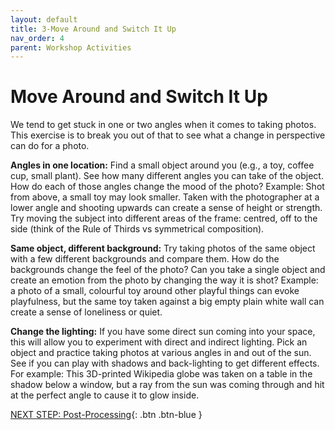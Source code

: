 ```yaml
---
layout: default
title: 3-Move Around and Switch It Up
nav_order: 4
parent: Workshop Activities
---
```

# Move Around and Switch It Up
We tend to get stuck in one or two angles when it comes to taking photos. This exercise is to break you out of that to see what a change in perspective can do for a photo.

**Angles in one location:** Find a small object around you (e.g., a toy, coffee cup, small plant). See how many different angles you can take of the object. How do each of those angles change the mood of the photo? Example:  Shot from above, a small toy may look smaller. Taken with the photographer at a lower angle and shooting upwards can create a sense of height or strength. Try moving the subject into different areas of the frame: centred, off to the side (think of the Rule of Thirds vs symmetrical composition). 

**Same object, different background:** Try taking photos of the same object with a few different backgrounds and compare them. How do the backgrounds change the feel of the photo? Can you take a single object and create an emotion from the photo by changing the way it is shot? Example: a photo of a small, colourful toy around other playful things can evoke playfulness, but the same toy taken against a big empty plain white wall can create a sense of loneliness or quiet.

**Change the lighting:** If you have some direct sun coming into your space, this will allow you to experiment with direct and indirect lighting. Pick an object and practice taking photos at various angles in and out of the sun. See if you can play with shadows and back-lighting to get different effects. For example: This 3D-printed Wikipedia globe was taken on a table in the shadow below a window, but a ray from the sun was coming through and hit at the perfect angle to cause it to glow inside. 

[NEXT STEP: Post-Processing](post-processing.html){: .btn .btn-blue }
